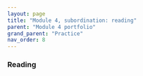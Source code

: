 ```yaml
---
layout: page
title: "Module 4, subordination: reading"
parent: "Module 4 portfolio"
grand_parent: "Practice"
nav_order: 8
---
```


### Reading 
